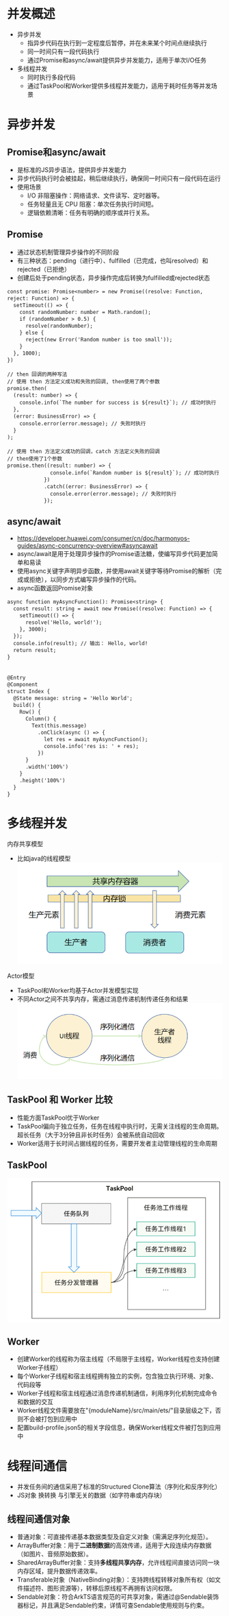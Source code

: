 # 并发概述
- 异步并发
    - 指异步代码在执行到一定程度后暂停，并在未来某个时间点继续执行
    - 同一时间只有一段代码执行
    - 通过Promise和async/await提供异步并发能力，适用于单次I/O任务
- 多线程并发
    - 同时执行多段代码
    - 通过TaskPool和Worker提供多线程并发能力，适用于耗时任务等并发场景

# 异步并发
## Promise和async/await
- 是标准的JS异步语法，提供异步并发能力
- 异步代码执行时会被挂起，稍后继续执行，确保同一时间只有一段代码在运行
- 使用场景
    - I/O 非阻塞操作：网络请求、文件读写、定时器等。
    - 任务轻量且无 CPU 阻塞：单次任务执行时间短。
    - 逻辑依赖清晰：任务有明确的顺序或并行关系。

## Promise
- 通过状态机制管理异步操作的不同阶段
- 有三种状态：pending（进行中）、fulfilled（已完成，也叫resolved）和rejected（已拒绝）
- 创建后处于pending状态，异步操作完成后转换为fulfilled或rejected状态
```
const promise: Promise<number> = new Promise((resolve: Function, reject: Function) => {
  setTimeout(() => {
    const randomNumber: number = Math.random();
    if (randomNumber > 0.5) {
      resolve(randomNumber);
    } else {
      reject(new Error('Random number is too small'));
    }
  }, 1000);
})

// then 回调的两种写法
// 使用 then 方法定义成功和失败的回调, then使用了两个参数
promise.then(
  (result: number) => {
    console.info(`The number for success is ${result}`); // 成功时执行
  }, 
  (error: BusinessError) => {
    console.error(error.message); // 失败时执行
  }
);

// 使用 then 方法定义成功的回调，catch 方法定义失败的回调
// then使用了1个参数
promise.then((result: number) => {
              console.info(`Random number is ${result}`); // 成功时执行
            })
            .catch((error: BusinessError) => {
              console.error(error.message); // 失败时执行
            });
```

## async/await
- https://developer.huawei.com/consumer/cn/doc/harmonyos-guides/async-concurrency-overview#asyncawait
- async/await是用于处理异步操作的Promise语法糖，使编写异步代码更加简单和易读
- 使用async关键字声明异步函数，并使用await关键字等待Promise的解析（完成或拒绝），以同步方式编写异步操作的代码。
- async函数返回Promise对象

```
async function myAsyncFunction(): Promise<string> {
  const result: string = await new Promise((resolve: Function) => {
    setTimeout(() => {
      resolve('Hello, world!');
    }, 3000);
  });
  console.info(result); // 输出： Hello, world!
  return result;
}


@Entry
@Component
struct Index {
  @State message: string = 'Hello World';
  build() {
    Row() {
      Column() {
        Text(this.message)
          .onClick(async () => {
            let res = await myAsyncFunction();
            console.info('res is: ' + res);
          })
      }
      .width('100%')
    }
    .height('100%')
  }
}
```

# 多线程并发
内存共享模型
- 比如java的线程模型
![alt text](../photo/image-250810-6.png)

Actor模型
- TaskPool和Worker均基于Actor并发模型实现
- 不同Actor之间不共享内存，需通过消息传递机制传递任务和结果
![alt text](../photo/image-250810-7.png)

## TaskPool 和 Worker 比较
- 性能方面TaskPool优于Worker
- TaskPool偏向于独立任务，任务在线程中执行时，无需关注线程的生命周期。超长任务（大于3分钟且非长时任务）会被系统自动回收
- Worker适用于长时间占据线程的任务，需要开发者主动管理线程的生命周期

## TaskPool
![alt text](../photo/image-250810-8.png)

## Worker
- 创建Worker的线程称为宿主线程（不局限于主线程，Worker线程也支持创建Worker子线程）
- 每个Worker子线程和宿主线程拥有独立的实例，包含独立执行环境、对象、代码段等
- Worker子线程和宿主线程通过消息传递机制通信，利用序列化机制完成命令和数据的交互
- Worker线程文件需要放在"{moduleName}/src/main/ets/"目录层级之下，否则不会被打包到应用中
- 配置build-profile.json5的相关字段信息，确保Worker线程文件被打包到应用中

# 线程间通信
- 并发任务间的通信采用了标准的Structured Clone算法（序列化和反序列化）
- JS对象 换转换 与引擎无关的数据（如字符串或内存块）

## 线程间通信对象
- 普通对象：可直接传递基本数据类型及自定义对象（需满足序列化规范）。
- ArrayBuffer对象：用于**二进制数据**的高效传递，适用于大段连续内存数据（如图片、音频原始数据）。
- SharedArrayBuffer对象：支持**多线程共享内存**，允许线程间直接访问同一块内存区域，提升数据传递效率。
- Transferable对象（NativeBinding对象）：支持跨线程转移对象所有权（如文件描述符、图形资源等），转移后原线程不再拥有访问权限。
- Sendable对象：符合ArkTS语言规范的可共享对象，需通过@Sendable装饰器标记，并且满足Sendable约束，详情可查Sendable使用规则与约束。